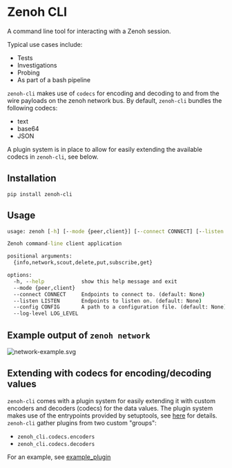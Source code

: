 # Zenoh CLI

A command line tool for interacting with a Zenoh session. 

Typical use cases include:
* Tests
* Investigations
* Probing
* As part of a bash pipeline

`zenoh-cli` makes use of `codecs` for encoding and decoding to and from the wire payloads on the zenoh network bus. By default, `zenoh-cli` bundles the following codecs:

* text
* base64
* JSON

A plugin system is in place to allow for easily extending the available codecs in `zenoh-cli`, see below.

## Installation
`pip install zenoh-cli`

## Usage
```cmd
usage: zenoh [-h] [--mode {peer,client}] [--connect CONNECT] [--listen LISTEN] [--config CONFIG] [--log-level LOG_LEVEL] {info,network,scout,delete,put,subscribe,get} ...

Zenoh command-line client application

positional arguments:
  {info,network,scout,delete,put,subscribe,get}

options:
  -h, --help            show this help message and exit
  --mode {peer,client}
  --connect CONNECT     Endpoints to connect to. (default: None)
  --listen LISTEN       Endpoints to listen on. (default: None)
  --config CONFIG       A path to a configuration file. (default: None)
  --log-level LOG_LEVEL
```

## Example output of `zenoh network`

![network-example.svg](network-example.svg)

## Extending with codecs for encoding/decoding values

`zenoh-cli` comes with a plugin system for easily extending it with custom encoders and decoders (codecs) for the data values. The plugin system makes use of the entrypoints provided by setuptools, see [here](https://setuptools.pypa.io/en/latest/userguide/entry_point.html) for details. `zenoh-cli` gather plugins from two custom "groups":

* `zenoh_cli.codecs.encoders`
* `zenoh_cli.codecs.decoders`

For an example, see [example_plugin](./example_plugin/)
